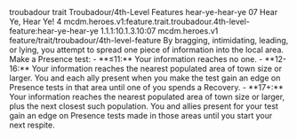 <ability>
  <metadata>
    <class>troubadour</class>
    <feature_type>trait</feature_type>
    <file_dpath>Troubadour/4th-Level Features</file_dpath>
    <item_id>hear-ye-hear-ye</item_id>
    <item_index>07</item_index>
    <item_name>Hear Ye, Hear Ye!</item_name>
    <level>4</level>
    <scc>mcdm.heroes.v1:feature.trait.troubadour.4th-level-feature:hear-ye-hear-ye</scc>
    <scdc>1.1.1:10.1.3.10:07</scdc>
    <source>mcdm.heroes.v1</source>
    <type>feature/trait/troubadour/4th-level-feature</type>
  </metadata>
  <effects>
    <effect type="mundane">By bragging, intimidating, leading, or lying, you attempt to spread one piece of information into the local area. Make a Presence test:
- **≤11:** Your information reaches no one.
- **12-16:** Your information reaches the nearest populated area of town size or larger. You and each ally present when you make the test gain an edge on Presence tests in that area until one of you spends a Recovery.
- **17+:** Your information reaches the nearest populated area of town size or larger, plus the next closest such population. You and allies present for your test gain an edge on Presence tests made in those areas until you start your next respite.</effect>
  </effects>
</ability>
